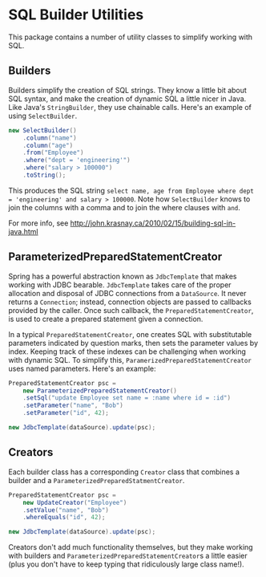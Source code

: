# SQL Builder Utilities

This package contains a number of utility classes to simplify working
with SQL.

## Builders

Builders simplify the creation of SQL strings. They know a little bit
about SQL syntax, and make the creation of dynamic SQL a little nicer in
Java. Like Java's `StringBuilder`, they use chainable calls. Here's an
example of using `SelectBuilder`.

```java
new SelectBuilder()
    .column("name")
    .column("age")
    .from("Employee")
    .where("dept = 'engineering'")
    .where("salary > 100000")
    .toString();
```

This produces the SQL string `select name, age from Employee where dept
= 'engineering' and salary > 100000`. Note how `SelectBuilder` knows to
join the columns with a comma and to join the where clauses with `and`.

For more info, see
<http://john.krasnay.ca/2010/02/15/building-sql-in-java.html>

## ParameterizedPreparedStatementCreator

Spring has a powerful abstraction known as `JdbcTemplate` that makes
working with JDBC bearable. `JdbcTemplate` takes care of the proper
allocation and disposal of JDBC connections from a `DataSource`. It
never returns a `Connection`; instead, connection objects are passed to
callbacks provided by the caller. Once such callback, the
`PreparedStatementCreator`, is used to create a prepared statement given
a connection.

In a typical `PreparedStatementCreator`, one creates SQL with
substitutable parameters indicated by question marks, then sets the
parameter values by index. Keeping track of these indexes can be
challenging when working with dynamic SQL. To simplify this,
`ParamerizedPreparedStatementCreator` uses named parameters. Here's an
example:

```java
PreparedStatementCreator psc =
    new ParameterizedPreparedStatementCreator()
    .setSql("update Employee set name = :name where id = :id")
    .setParameter("name", "Bob")
    .setParameter("id", 42);

new JdbcTemplate(dataSource).update(psc);
```

## Creators

Each builder class has a corresponding `Creator` class that combines a
builder and a `ParameterizedPreparedStatmentCreator`.

```java
PreparedStatementCreator psc =
    new UpdateCreator("Employee")
    .setValue("name", "Bob")
    .whereEquals("id", 42);

new JdbcTemplate(dataSource).update(psc);
```

Creators don't add much functionality themselves, but they make working
with builders and `ParameterizedPreparedStatementCreator`s a little
easier (plus you don't have to keep typing that ridiculously large class
name!).
